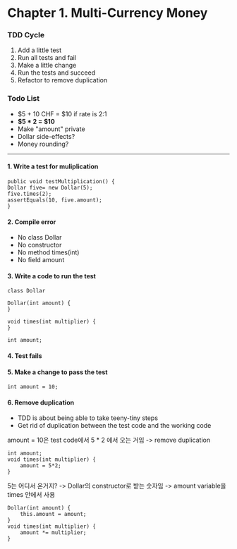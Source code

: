 # Chapter 1. Multi-Currency Money

### TDD Cycle

1. Add a little test
2. Run all tests and fail
3. Make a little change
4. Run the tests and succeed
5. Refactor to remove duplication

### Todo List

- $5 + 10 CHF = $10 if rate is 2:1
- **$5 \* 2 = $10**
- Make "amount" private
- Dollar side-effects?
- Money rounding?

---

#### 1. Write a test for muliplication

```
public void testMultiplication() {
Dollar five= new Dollar(5);
five.times(2);
assertEquals(10, five.amount);
}
```

#### 2. Compile error

- No class Dollar
- No constructor
- No method times(int)
- No field amount

#### 3. Write a code to run the test

```
class Dollar
```

```
Dollar(int amount) {
}
```

```
void times(int multiplier) {
}
```

```
int amount;
```

#### 4. Test fails

#### 5. Make a change to pass the test

```
int amount = 10;
```

#### 6. Remove duplication

- TDD is about being able to take teeny-tiny steps
- Get rid of duplication between the test code and the working code

amount = 10은 test code에서 5 \* 2 에서 오는 거임 -> remove duplication

```
int amount;
void times(int multiplier) {
    amount = 5*2;
}
```

5는 어디서 온거지? -> Dollar의 constructor로 받는 숫자임 -> amount variable을 times 안에서 사용

```
Dollar(int amount) {
    this.amount = amount;
}
void times(int multiplier) {
    amount *= multiplier;
}
```
